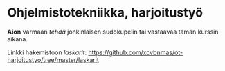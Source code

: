 # Ohjelmistotekniikka, harjoitustyö

**Aion** varmaan *tehdä* jonkinlaisen sudokupelin tai vastaavaa tämän kurssin aikana.

Linkki hakemistoon *laskarit*:
https://github.com/xcvbnmas/ot-harjoitustyo/tree/master/laskarit
